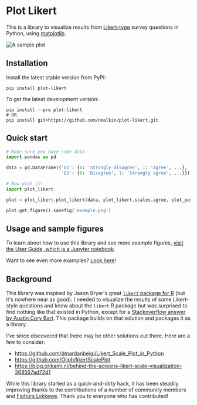 Plot Likert
===========
This is a library to visualize results from [Likert-type](https://en.wikipedia.org/wiki/Likert_scale) survey questions in Python, using [matplotlib](https://matplotlib.org/).

![A sample plot](docs/sample_plot.png)



Installation
------------
Install the latest stable version from PyPI:

```shell
pip install plot-likert
```

To get the latest development version:

```shell
pip install --pre plot-likert
# OR
pip install git+https://github.com/nmalkin/plot-likert.git
```


Quick start
-----------
```python
# Make sure you have some data
import pandas as pd

data = pd.DataFrame({'Q1': {0: 'Strongly disagree', 1: 'Agree', ...},
                     'Q2': {0: 'Disagree', 1: 'Strongly agree', ...}})

# Now plot it!
import plot_likert

plot = plot_likert.plot_likert(data, plot_likert.scales.agree, plot_percentage=True);

plot.get_figure().savefig('example.png')
```


Usage and sample figures
------------------------

To learn about how to use this library and see more example figures,
[visit the User Guide, which is a Jupyter notebook](https://github.com/nmalkin/plot-likert/blob/stable/docs/guide.ipynb).

Want to see even more examples? [Look here](docs/lots_of_random_figures.ipynb)!

Background
----------

This library was inspired by Jason Bryer's great [`likert` package for R](https://cran.r-project.org/web/packages/likert/) (but it's nowhere near as good).
I needed to visualize the results of some Likert-style questions and knew about the `likert` R package but was surprised to find nothing like that existed in Python, except for a [Stackoverflow answer by Austin Cory Bart](https://stackoverflow.com/a/41384812). This package builds on that solution and packages it as a library.

I've since discovered that there may be other solutions out there.
Here are a few to consider:
- https://github.com/dmardanbeigi/Likert_Scale_Plot_in_Python
- https://github.com/Oliph/likertScalePlot
- https://blog.orikami.nl/behind-the-screens-likert-scale-visualization-368557ad72d1

While this library started as a quick-and-dirty hack,
it has been steadily improving thanks to the contributions of a number of community members and [Fjohürs Lykkewe](https://www.youtube.com/watch?v=ef7cTuVUiWs).
Thank you to everyone who has contributed!
